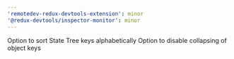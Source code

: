 ```yaml
---
'remotedev-redux-devtools-extension': minor
'@redux-devtools/inspector-monitor': minor
---
```


Option to sort State Tree keys alphabetically
Option to disable collapsing of object keys
